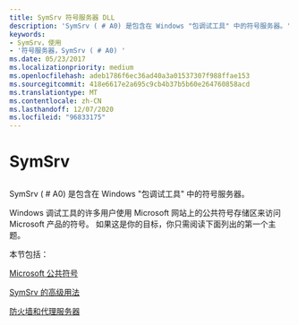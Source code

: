 ```yaml
---
title: SymSrv 符号服务器 DLL
description: 'SymSrv ( # A0) 是包含在 Windows "包调试工具" 中的符号服务器。'
keywords:
- SymSrv，使用
- '符号服务器，SymSrv ( # A0) '
ms.date: 05/23/2017
ms.localizationpriority: medium
ms.openlocfilehash: adeb1786f6ec36ad40a3a01537307f988ffae153
ms.sourcegitcommit: 418e6617e2a695c9cb4b37b5b60e264760858acd
ms.translationtype: MT
ms.contentlocale: zh-CN
ms.lasthandoff: 12/07/2020
ms.locfileid: "96833175"
---
```

# <a name="symsrv"></a>SymSrv


## <span id="ddk_using_symsrv_dbg"></span><span id="DDK_USING_SYMSRV_DBG"></span>


SymSrv ( # A0) 是包含在 Windows "包调试工具" 中的符号服务器。

Windows 调试工具的许多用户使用 Microsoft 网站上的公共符号存储区来访问 Microsoft 产品的符号。 如果这是你的目标，你只需阅读下面列出的第一个主题。

本节包括：

[Microsoft 公共符号](microsoft-public-symbols.md)

[SymSrv 的高级用法](advanced-symsrv-use.md)

[防火墙和代理服务器](firewalls-and-proxy-servers.md)

 

 





